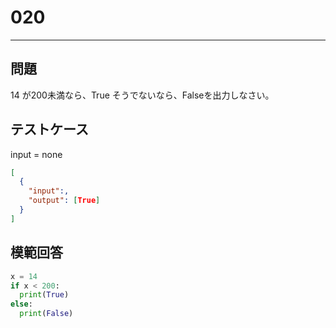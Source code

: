 
# 020

---

## 問題

14
が200未満なら、True
そうでないなら、Falseを出力しなさい。

## テストケース

input = none

```json
[
  {
    "input":,
    "output": [True]
  }
]
```

## 模範回答

```python
x = 14
if x < 200:
  print(True)
else:
  print(False)
```
